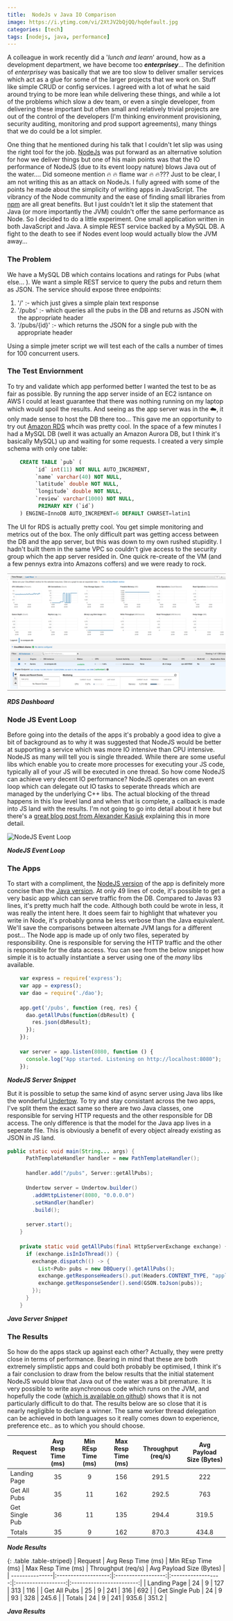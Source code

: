 ```yaml
---
title:  NodeJs v Java IO Comparison
image: https://i.ytimg.com/vi/2XtJV2bQjQQ/hqdefault.jpg
categories: [tech]
tags: [nodejs, java, performance]
---
```


A colleague in work recently did a '*lunch and learn*' around, how as a development department, we have become too _**enterprisey**_... The definition of *enterprisey* was basically that we are too slow to deliver smaller services which act as a glue for some of the larger projects that we work on. Stuff like simple CRUD or config services. I agreed with a lot of what he said around trying to be more lean while delivering these things, and while a lot of the problems which slow a dev team, or even a single developer, from delivering these important but often small and relatively trivial projects are out of the control of the developers (I'm thinking environment provisioning, security auditing, monitoring and prod support agreements), many things that we do could be a lot simpler. 

One thing that he mentioned during his talk that I couldn't let slip was using the right tool for the job. [NodeJs] was put forward as an alternative solution for how we deliver things but one of his main points was that the IO performance of NodeJS (due to its event loopy nature) blows Java out of the water.... Did someone mention :fire: :fire: flame war :fire: :fire:??? Just to be clear, I am not writing this as an attack on NodeJs. I fully agreed with some of the points he made about the simplicity of writing apps in JavaScript. The vibrancy of the Node community and the ease of finding small libraries from [npm] are all great benefits. But I just couldn't let it slip the statement that Java (or more importantly the JVM) couldn't offer the same performance as Node. So I decided to do a little experiment. One small application written in both JavaScript and Java. A simple REST service backed by a MySQL DB. A fight to the death to see if Nodes event loop would actually blow the JVM away...

### The Problem
We have a MySQL DB which contains locations and ratings for Pubs (what else... ). We want a simple REST service to query the pubs and return them as JSON. The service should expose three endpoints:
   
   1. '/'          :- which just gives a simple plain text response
   2. '/pubs'      :- which queries all the pubs in the DB and returns as JSON with the appropriate header
   3. '/pubs/{id}' :- which returns the JSON for a single pub with the appropriate header

Using a simple jmeter script we will test each of the calls a number of times for 100 concurrent users.

### The Test Enviornment
To try and validate which app performed better I wanted the test to be as fair as possible. By running the app server inside of an EC2 isntance on AWS I could at least guarantee that there was nothing running on my laptop which would spoil the results. And seeing as the app server was in the :cloud:, it only made sense to host the DB there too... This gave me an opportunity to try out [Amazon RDS] whcih was pretty cool. In the space of a few minutes I had a MySQL DB (well it was actually an Amazon Aurora DB, but I think it's basically MySQL) up and waiting for some requests. I created a very simple schema with only one table:

```sql   
    CREATE TABLE `pub` ( 
         `id` int(11) NOT NULL AUTO_INCREMENT, 
         `name` varchar(40) NOT NULL,  
         `latitude` double NOT NULL,  
         `longitude` double NOT NULL,  
         `review` varchar(1000) NOT NULL,  
          PRIMARY KEY (`id`)  
    ) ENGINE=InnoDB AUTO_INCREMENT=6 DEFAULT CHARSET=latin1
```

The UI for RDS is actually pretty cool. You get simple monitoring and metrics out of the box. The only difficult part was getting access between the DB and the app server, but this was down to my own rushed stupidity. I hadn't built them in the same VPC so couldn't give access to the security group which the app server resided in. One quick re-create of the VM (and a few pennys extra into Amazons coffers) and we were ready to rock.

 ![RDS Dashboard]

 **_RDS Dashboard_**

### Node JS Event Loop
Before going into the details of the apps it's probably a good idea to give a bit of background as to why it was suggested that NodeJS would be better at supporting a service which was more IO intensive than CPU intensive. NodeJS as many will tell you is single threaded. While there are some useful libs which enable you to create more processes for executing your JS code, typically all of your JS will be executed in one thread. So how come NodeJS can achieve very decent IO performance? NodeJS operates on an event loop which can delegate out IO tasks to seperate threads which are managed by the underlying C++ libs. The actual blocking of the thread happens in this low level land and when that is complete, a callback is made into JS land with the results. I'm not going to go into detail about it here but there's a [great blog post from Alexander Kasiuk] explaining this in more detail.

 ![NodeJS Event Loop]

 **_NodeJS Event Loop_**

### The Apps
To start with a compliment, the [NodeJS version] of the app is definitely more concise than the [Java version]. At only 49 lines of code, it's possible to get a very basic app which can serve traffic from the DB. Compared to Javas 93 lines, it's pretty much half the code. Although both could be wrote in less, it was really the intent here. It does seem fair to highlight that whatever you write in Node, it's probably gonna be less verbose than the Java equivalent. We'll save the comparisons between alternate JVM langs for a different post...
The Node app is made up of only two files, seperated by responsibility. One is responsible for serving the HTTP traffic and the other is responsible for the data access. You can see from the below snippet how simple it is to actually instantiate a server using one of the *many* libs available.

```javascript
    var express = require('express');
    var app = express();
    var dao = require('./dao');

    app.get('/pubs', function (req, res) {
	  dao.getAllPubs(function(dbResult) {
		res.json(dbResult);
	  });
    });

    var server = app.listen(8080, function () {
      console.log("App started. Listening on http://localhost:8080");
    });
```

 **_NodeJS Server Snippet_**

But it is possible to setup the same kind of async server using Java libs like the wonderful [Undertow]. To try and stay consistant across the two apps, I've split them the exact same so there are two Java classes, one responsible for serving HTTP requests and the other responsible for DB access. The only difference is that the model for the Java app lives in a seperate file. This is obviously a benefit of every object already existing as JSON in JS land.

```java
public static void main(String... args) {
      PathTemplateHandler handler = new PathTemplateHandler();

      handler.add("/pubs", Server::getAllPubs);

      Undertow server = Undertow.builder()
        .addHttpListener(8080, "0.0.0.0")
        .setHandler(handler)
        .build();

      server.start();
    }
  
    private static void getAllPubs(final HttpServerExchange exchange) {
      if (exchange.isInIoThread()) {
        exchange.dispatch(() -> {
          List<Pub> pubs = new DBQuery().getAllPubs();
          exchange.getResponseHeaders().put(Headers.CONTENT_TYPE, "application/json");
          exchange.getResponseSender().send(GSON.toJson(pubs));
        });
      }
    }
```

 **_Java Server Snippet_**

### The Results
So how do the apps stack up against each other? Actually, they were pretty close in terms of performance. Bearing in mind that these are both extremely simplistic apps and could both probably be optimised, I think it's a fair conclusion to draw from the below results that the initial statement NodeJS would blow that Java out of the water was a bit premature. It is very possible to write asynchronous code which runs on the JVM, and hopefully the code ([which is available on github]) shows that it is not particularly difficult to do that. The results below are so close that it is nearly negligible to declare a winner. The same worker thread delegation can be achieved in both languages so it really comes down to experience, preference etc.. as to which you should choose.

| Request        |  Avg Resp Time (ms) | Min REsp Time (ms) | Max Resp Time (ms) | Throughput (req/s) | Avg Payload Size (Bytes) |
| ---------------|:-------------------:|:------------------:|:------------------:|:------------------:|:------------------------:|
| Landing Page   | 35                  | 9                  | 156                | 291.5              | 222                      |
| Get All Pubs   | 35                  | 11                 | 162                | 292.5              | 763                      |
| Get Single Pub | 36                  | 11                 | 135                | 294.4              | 319.5                    | 
| Totals         | 35                  | 9                  | 162                | 870.3              | 434.8                    |

**_Node Results_**

{: .table .table-striped}
| Request        |  Avg Resp Time (ms) | Min REsp Time (ms) | Max Resp Time (ms) | Throughput (req/s) | Avg Payload Size (Bytes) |
| ---------------|:-------------------:|:------------------:|:------------------:|:------------------:|:------------------------:|
| Landing Page   | 24                  | 9                  | 127                | 313                | 116                      |
| Get All Pubs   | 25                  | 9                  | 241                | 316                | 692                      |
| Get Single Pub | 24                  | 9                  | 93                 | 328                | 245.6                    | 
| Totals         | 24                  | 9                  | 241                | 935.6              | 351.2                    |

**_Java Results_**

<!-- Web Links -->
[NodeJS]: https://nodejs.org/en/
[npm]: https://www.npmjs.com/
[great blog post from Alexander Kasiuk]: https://www.future-processing.pl/blog/on-problems-with-threads-in-node-js/
[Amazon RDS]: https://aws.amazon.com/rds
[NodeJS version]: https://github.com/irishshagua/java-nodejs-io-comparison/tree/master/nodeJS
[Java version]: https://github.com/irishshagua/java-nodejs-io-comparison/tree/master/java
[which is available on github]: https://github.com/irishshagua/java-nodejs-io-comparison/tree/master/java
[Undertow]: http://undertow.io/

<!-- Images -->
[RDS Dashboard]: /images/java-node-post/RDS-Dash.png
[NodeJS Event Loop]: https://www.future-processing.com/blog/wp-content/uploads/2015/04/threads-in-node.ja_.png
